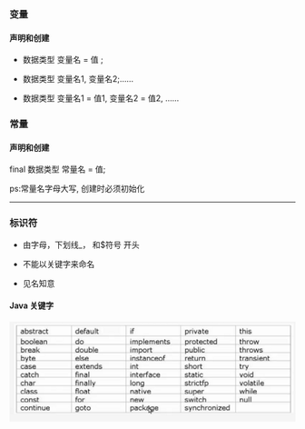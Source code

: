 ### 变量

#### 声明和创建

- 数据类型  变量名 =  值 ;

- 数据类型 变量名1, 变量名2;……

- 数据类型 变量名1 = 值1, 变量名2 = 值2, …… 

### 常量

#### 声明和创建

 final 数据类型 常量名 = 值;

ps:常量名字母大写, 创建时必须初始化

---

### 标识符

- 由字母，下划线_， 和$符号 开头

- 不能以关键字来命名

- 见名知意

#### Java 关键字

![关键字](\picture\4.png)
